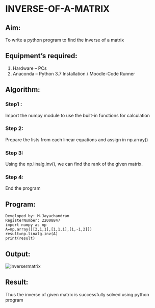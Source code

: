 # INVERSE-OF-A-MATRIX
## Aim:
To write a python program to find the inverse of a matrix
## Equipment’s required:
1. 	Hardware – PCs
2. 	Anaconda – Python 3.7 Installation / Moodle-Code Runner
## Algorithm:
### Step1 : 
Import the numpy module to use the built-in functions for calculation
### Step 2: 
Prepare the lists from each linear equations and assign in np.array() 
### Step 3: 
Using the np.linalg.inv(), we can find the rank of the given matrix.
### Step 4: 
End the program

## Program:
```
Developed by: M.Jayachandran
RegisterNumber: 22008847
import numpy as np
A=np.array([[2,1,1],[1,1,1],[1,-1,2]])
result=np.linalg.inv(A)
print(result)
```

## Output:
![inversermatrix](https://user-images.githubusercontent.com/118447015/209442676-cbc46a20-fd82-4f57-a9a2-bdfc5ed5a3ab.png)



## Result:
Thus the inverse of given matrix is successfully solved using python program

